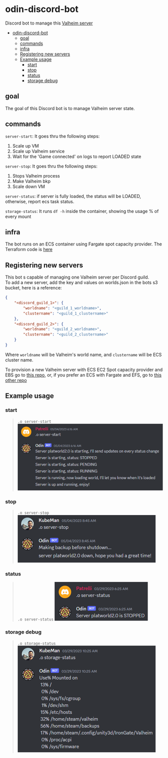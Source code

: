 # odin-discord-bot
Discord bot to manage this [Valheim server](https://github.com/rdalbuquerque/valheim-server-asg-ec2)
- [odin-discord-bot](#odin-discord-bot)
  - [goal](#goal)
  - [commands](#commands)
  - [infra](#infra)
  - [Registering new servers](#registering-new-servers)
  - [Example usage](#example-usage)
    - [start](#start)
    - [stop](#stop)
    - [status](#status)
    - [storage debug](#storage-debug)


## goal
The goal of this Discord bot is to manage Valheim server state.

## commands
`server-start`: It goes thru the following steps: 
1. Scale up VM 
2. Scale up Valheim service 
3. Wait for the 'Game connected' on logs to report LOADED state

`server-stop`: It goes thru the following steps: 
1. Stops Valheim process 
2. Make Valheim bkp 
3. Scale down VM

`server-status`: if server is fully loaded, the status will be LOADED, otherwise, report ecs task status.

`storage-status`: It runs `df -h` inside the container, showing the usage % of every mount

## infra
The bot runs on an ECS container using Fargate spot capacity provider. The Terraform code is [here](https://github.com/rdalbuquerque/odin-discord-bot/tree/main/infra)

## Registering new servers
This bot s capable of managing one Valheim server per Discord guild.\
To add a new server, add the key and values on worlds.json in the bots s3 bucket, here is a reference:
```json
{
    "<discord_guild_1>": {
        "worldname": "<guild_1_worldname>",
        "clustername": "<guild_1_clustername>"
    },
    "<discord_guild_2>": {
        "worldname": "<guild_2_worldname>",
        "clustername": "<guild_2_clustername>"
    }
}
```
Where `worldname` will be Valheim's world name, and `clustername` will be ECS cluster name.

To provision a new Valheim server with ECS EC2 Spot capacity provider and EBS go to [this repo](https://github.com/rdalbuquerque/valheim-server-asg-ec2), or, if you prefer an ECS with Fargate and EFS, go to [this other repo](https://github.com/rdalbuquerque/valheim-server-fargate)

## Example usage
### start
> `.o server-start`
>![server-start](.attachments/server-start.png)
### stop
> `.o server-stop`
>![server-stop](.attachments/server-stop.png)
### status
> `.o server-status`
>![server-stop](.attachments/server-status.png)
### storage debug
> `.o storage-status`
>![storage-status](.attachments/storage-status.png)